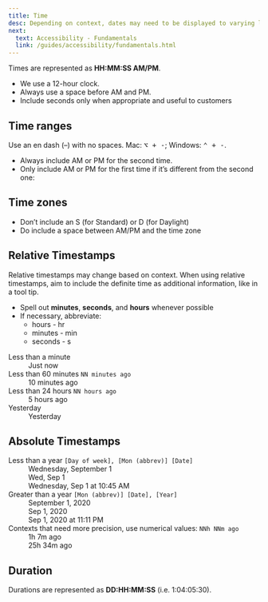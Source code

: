 ```yaml
---
title: Time
desc: Depending on context, dates may need to be displayed to varying levels of specificity.
next:
  text: Accessibility - Fundamentals
  link: /guides/accessibility/fundamentals.html
---
```


Times are represented as **HH:MM:SS AM/PM**.

- We use a 12-hour clock.
- Always use a space before AM and PM.
- Include seconds only when appropriate and useful to customers

<dialtone-usage>
<template #do>

- 12:45 AM
- 12:45:30 PM

</template>
<template #dont>

- 12:45AM
- 12:45:30PM
- 12:45 am
- 12:45:30 pm

</template>
</dialtone-usage>

## Time ranges

Use an en dash (–) with no spaces. Mac: <kbd title="option dash">⌥ + -</kbd>; Windows: <kbd title="control dash">⌃ + -</kbd>.

- Always include AM or PM for the second time.
- Only include AM or PM for the first time if it’s different from the second one:

<dialtone-usage>
<template #do>

- 5:00–6:00 PM
- 11:30 AM–4:00 PM

</template>
<template #dont>

- 5:00 pm–6:00 PM

</template>
</dialtone-usage>

## Time zones

- Don’t include an S (for Standard) or D (for Daylight)
- Do include a space between AM/PM and the time zone

<dialtone-usage>
<template #do>

- 3:00 PM PT

</template>
<template #dont>

- 3:00 PM PST

</template>
</dialtone-usage>

## Relative Timestamps

Relative timestamps may change based on context. When using relative timestamps, aim to include the definite time as additional information, like in a tool tip.

- Spell out **minutes**, **seconds**, and **hours** whenever possible
- If necessary, abbreviate:
  - hours - hr
  - minutes - min
  - seconds - s

<dl class="dialtone-definition">
  <dt>Less than a minute</dt>
  <dd>Just now</dd>
  <dt>Less than 60 minutes <code>NN minutes ago</code></dt>
  <dd>10 minutes ago</dd>
  <dt>Less than 24 hours <code>NN hours ago</code></dt>
  <dd>5 hours ago</dd>
  <dt>Yesterday</dt>
  <dd>Yesterday</dd>
</dl>

## Absolute Timestamps

<dl class="dialtone-definition">
  <dt>Less than a year <code>[Day of week], [Mon (abbrev)] [Date]</code></dt>
  <dd>Wednesday, September 1</dd>
  <dd>Wed, Sep 1</dd>
  <dd>Wednesday, Sep 1 at 10:45 AM</dd>
  <dt>Greater than a year <code>[Mon (abbrev)] [Date], [Year]</code></dt>
  <dd>September 1, 2020</dd>
  <dd>Sep 1, 2020</dd>
  <dd>Sep 1, 2020 at 11:11 PM</dd>
  <dt>Contexts that need more precision, use numerical values: <code>NNh NNm ago</code></dt>
  <dd>1h 7m ago</dd>
  <dd>25h 34m ago</dd>
</dl>

## Duration

Durations are represented as **DD:HH:MM:SS** (i.e. 1:04:05:30).

<script setup>
  import DialtoneUsage from '@baseComponents/DialtoneUsage.vue';
</script>
